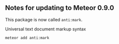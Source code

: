 
Notes for updating to Meteor 0.9.0
----------------------------------

This package is now called `anti:mark`.



Universal text document markup syntax


    meteor add anti:mark


    